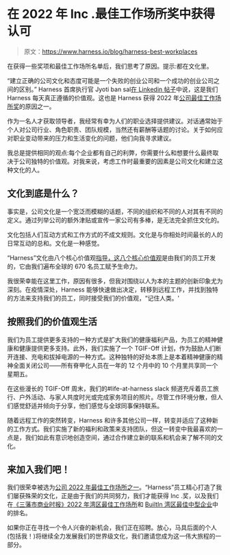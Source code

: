 # 在 2022 年 Inc .最佳工作场所奖中获得认可

> 原文：<https://www.harness.io/blog/harness-best-workplaces>

在获得一些奖项和最佳工作场所名单后，我们思考了原因。提示:都在文化里。

“建立正确的公司文化和态度可能是一个失败的创业公司和一个成功的创业公司之间的区别。” Harness 首席执行官 Jyoti ban sal[在 Linkedin 帖子](https://www.linkedin.com/pulse/what-makes-good-founder-according-jyoti-bansal-abhinav-kumar-singh/)中说，这是我们 Harness 每天真正遵循的价值观。这也是 Harness 获得 2022 年[公司最佳工作场所奖](https://www.inc.com/best-workplaces)的原因之一。

作为一名人才获取领导者，我经常有幸为人们的职业选择提供建议。对话通常始于个人对公司行业、角色职责、团队规模，当然还有薪酬等话题的讨论。关于如何应对职业变动带来的压力和生活变化的问题，他们向我寻求建议。

我总是提供相同的观点:每个企业都有自己的利弊，你需要什么和想要什么最终取决于公司独特的价值观。对我来说，考虑工作时最重要的因素是公司文化和建立这种文化的人。

## 文化到底是什么？

事实是，公司文化是一个宽泛而模糊的话题，不同的组织和不同的人对其有不同的定义。通过列举公司的额外津贴或宣传一家公司有多棒，是无法完全抓住文化的。

文化包括人们互动方式和工作方式的不成文规则。文化是与你相处时间最长的人的日常互动的总和。文化是一种感觉。

“Harness”文化由八个核心价值观[指导，这八个核心价值观](https://harness.io/company/careers)是由我们的员工开发的，它由我们遍布全球的 670 名员工赋予生命力。

我很荣幸能在这里工作，原因有很多，但我对围绕以人为本的主题的创新印象尤为深刻。在疫情深处，Harness 能够快速做出决定，转移到远程工作，并找到独特的方法来支持我们的员工，同时接受我们的价值观，“记住人类。'

## 按照我们的价值观生活

我们为员工提供更多支持的一种方式是扩大我们的健康福利产品，为员工的精神健康和健康提供更多支持。此外，我们实施了一个 TGIF-Off 计划，作为鼓励人们断开连接、充电和拔掉电源的一种方式。这种独特的好处本质上是本着精神健康的精神全面关闭公司——所有脊甲化人员在一年的 12 个月中的 10 个月里共享同一个星期五。

在这些漫长的 TGIF-Off 周末，我们的#life-at-harness slack 频道充斥着员工旅行、户外活动、与家人共度时光或完成家务项目的照片。尽管工作环境分散，但人们感觉舒适并倾向于分享，他们感觉与全球同事保持联系。

随着远程工作的突然转变，Harness 和许多其他公司一样，转变并适应了这种新的工作方式。我们实施了新的福利和政策来支持团队，但这一转变中我最喜欢的一点是，我们如此有意识地创造空间，通过合作建立新的联系和机会来了解不同的文化。

## 来加入我们吧！

我们很荣幸被选为[公司 2022 年最佳工作场所之一](https://www.inc.com/best-workplaces)。“Harness”员工精心打造了我们屡获殊荣的文化，正是由于我们的共同努力，我们才能获得 Inc .奖，以及我们在[《三藩市商业时报》2022 年湾区最佳工作场所](https://www.bizjournals.com/sanfrancisco/subscriber-only/2022/05/05/best-places-to-work-in-the-bay-area-501.html)和 [BuiltIn 湾区最佳中型企业](https://www.builtinsf.com/companies/best-midsize-places-to-work-san_francisco-2022)中的排名。

如果你正在寻找一个令人兴奋的新机会，我们正在招聘。放心，马具后面的个人(包括我！)将继续全力发展我们的世界级文化，我们邀请您成为这一伟大旅程的一部分。